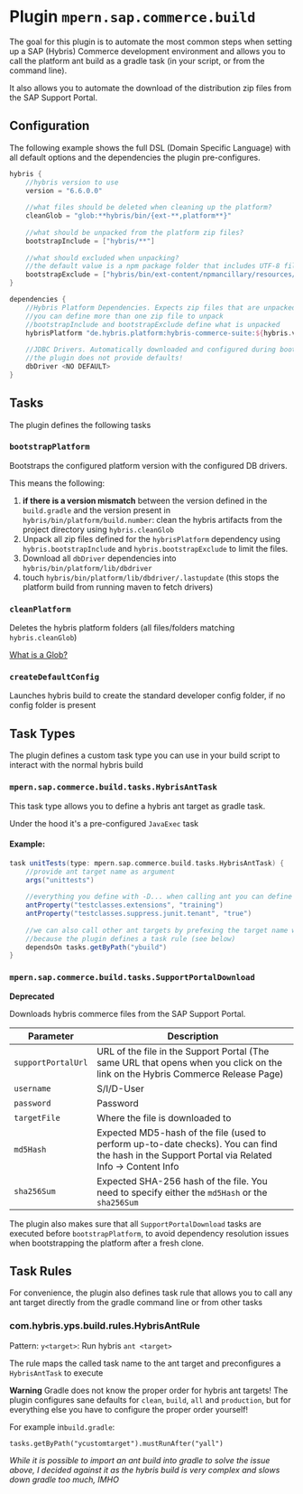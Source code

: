# Plugin `mpern.sap.commerce.build`

The goal for this plugin is to automate the most common steps when setting up a SAP (Hybris) Commerce development environment and allows you to call the platform ant build as a gradle task (in your script, or from the command line).

It also allows you to automate the download of the distribution zip files from the SAP Support Portal.

## Configuration 
 
The following example shows the full DSL (Domain Specific Language) with all default options and the dependencies the 
plugin pre-configures.

```groovy
hybris {
    //hybris version to use
    version = "6.6.0.0"
    
    //what files should be deleted when cleaning up the platform?
    cleanGlob = "glob:**hybris/bin/{ext-**,platform**}"
    
    //what should be unpacked from the platform zip files?
    bootstrapInclude = ["hybris/**"]
    
    //what should excluded when unpacking?
    //the default value is a npm package folder that includes UTF-8 filenames, which lead to problems on linux
    bootstrapExclude = ["hybris/bin/ext-content/npmancillary/resources/npm/node_modules/http-server/node_modules/ecstatic/test/**"]
}

dependencies {
    //Hybris Platform Dependencies. Expects zip files that are unpacked into the project root folder
    //you can define more than one zip file to unpack
    //bootstrapInclude and bootstrapExclude define what is unpacked
    hybrisPlatform "de.hybris.platform:hybris-commerce-suite:${hybris.version}@zip"
    
    //JDBC Drivers. Automatically downloaded and configured during bootstrap, if a dependency is configured
    //the plugin does not provide defaults!
    dbDriver <NO DEFAULT>
}
```

## Tasks

The plugin defines the following tasks

### `bootstrapPlatform`

Bootstraps the configured platform version with the configured DB drivers.

This means the following:

1. **if there is a version mismatch** between the version defined
   in the `build.gradle` and the version present in `hybris/bin/platform/build.number`:
   clean the hybris artifacts from the project directory using `hybris.cleanGlob`
1. Unpack all zip files defined for the `hybrisPlatform` dependency using `hybris.bootstrapInclude` and
   `hybris.bootstrapExclude` to limit the files.
1. Download all `dbDriver` dependencies into `hybris/bin/platform/lib/dbdriver`
1. touch `hybris/bin/platform/lib/dbdriver/.lastupdate`
   (this stops the platform build from running maven to fetch drivers)

### `cleanPlatform`

Deletes the hybris platform folders (all files/folders matching `hybris.cleanGlob`)

[What is a Glob?](https://docs.oracle.com/javase/tutorial/essential/io/fileOps.html#glob)

### `createDefaultConfig`

Launches hybris build to create the standard developer config folder, if no config folder is present

## Task Types

The plugin defines a custom task type you can use in your build script to interact with the normal hybris build

### `mpern.sap.commerce.build.tasks.HybrisAntTask`

This task type allows you to define a hybris ant target as gradle task.

Under the hood it's a pre-configured `JavaExec` task

#### Example:

```groovy
task unitTests(type: mpern.sap.commerce.build.tasks.HybrisAntTask) {
    //provide ant target name as argument
    args("unittests")
    
    //everything you define with -D... when calling ant you can define via antProperty
    antProperty("testclasses.extensions", "training")
    antProperty("testclasses.suppress.junit.tenant", "true")
    
    //we can also call other ant targets by prefexing the target name with `y`
    //because the plugin defines a task rule (see below)
    dependsOn tasks.getByPath("ybuild")
}
```

### `mpern.sap.commerce.build.tasks.SupportPortalDownload`

**Deprecated**

Downloads hybris commerce files from the SAP Support Portal.

| Parameter     | Description |
| ------------- | ------------- |
| `supportPortalUrl` | URL of the file in the Support Portal (The same URL that opens when you click on the link on the Hybris Commerce Release Page) |
| `username`         | S/I/D-User |
| `password`         | Password  |
| `targetFile`       | Where the file is downloaded to |
| `md5Hash`          | Expected MD5-hash of the file (used to perform up-to-date checks). You can find the hash in the Support Portal via Related Info -> Content Info |
| `sha256Sum`        | Expected SHA-256 hash of the file. You need to specify either the `md5Hash` or the `sha256Sum` |

The plugin also makes sure that all `SupportPortalDownload` tasks are executed before `bootstrapPlatform`, to avoid
dependency resolution issues when bootstrapping the platform after a fresh clone.

## Task Rules

For convenience, the plugin also defines task rule that allows you to call any ant target directly from the gradle
command line or from other tasks


### com.hybris.yps.build.rules.HybrisAntRule

Pattern: `y<target>`: Run hybris `ant <target>`

The rule maps the called task name to the ant target and preconfigures a `HybrisAntTask` to execute

**Warning** Gradle does not know the proper order for hybris ant targets! The plugin configures sane defaults for
`clean`, `build`, `all` and `production`, but for everything else you have to configure the proper order
yourself!

For example in`build.gradle`:
````
tasks.getByPath("ycustomtarget").mustRunAfter("yall")
````
*While it is possible to import an ant build into gradle to solve the issue above, I decided against it as the hybris build is very complex and slows down gradle too much, IMHO*